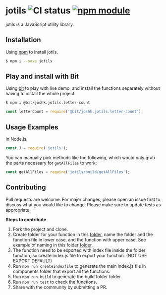 # jotils ![CI status](https://img.shields.io/badge/build-passing-brightgreen.svg) [![npm module](https://badge.fury.io/js/jotils.svg)](https://www.npmjs.com/package/jotils)

jotils is a JavaScript utility library.

## Installation

Using [npm](https://www.npmjs.com/package/jotils) to install jotils.  

```bash
$ npm i --save jotils
```
## Play and install with Bit
Using [bit](https://bitsrc.io/joshk/jotils) to play with live demo, and install the functions separately without having to install the whole project.

```bash
$ npm i @bit/joshk.jotils.letter-count
```

```js
const letterCount = require('@bit/joshk.jotils.letter-count');
```

## Usage Examples

In Node.js:
```js
const J = require('jotils');
```

You can manually pick methods like the following, which would only grab the parts necessary for `getAllFiles` to work:
```js
const getAllFiles = require('jotils/build/getAllFiles');
```

## Contributing
Pull requests are welcome. For major changes, please open an issue first to discuss what you would like to change.
Please make sure to update tests as appropriate.

**Steps to contribute**

1) Fork the project and clone.
2) Create folder for your function in this [folder](https://github.com/JoshK2/jotils/tree/master/src/components), name the folder and the function file in lower case, and the function with upper case.
See example of naming in this folder [folder](https://github.com/JoshK2/jotils/tree/master/src/components/letter-count).
3) The function need to be exported with index file inside the folder function, so create index.js file to export your function. (NOT USE EXPORT DEFAULT)
3) Run `npm run createindexfile` to generate the main index.js file in components folder that export all the functions.
4) Run `npm run build` to generate the build folder folder.
5) Run `npm run test` to check the functions.
6) Share with the community by submitting a PR.
